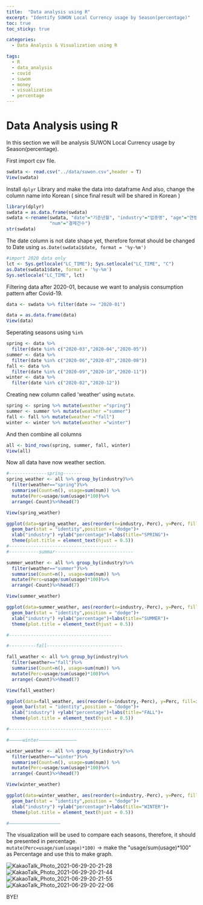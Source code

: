 ```yaml
---
title:  "Data analysis using R"
excerpt: "Identify SUWON Local Currency usage by Season(percentage)"
toc: true
toc_sticky: true

categories:
  - Data Analysis & Visualization using R

tags:
  - R
  - data_analysis
  - covid
  - suwom
  - money
  - visualization
  - percentage
---
```


# Data Analysis using R

In this section we will be analysis SUWON Local Currency usage by Season(percentage).

First import csv file.

```R
swdata <- read.csv("../data/suwon.csv",header = T)
View(swdata)
```

Install `dplyr` Library and make the data into dataframe
And also, change the column name into Korean ( since final result will be shared in Korean )

```R
library(dplyr)
swdata = as.data.frame(swdata)
swdata <-rename(swdata, "date"="기준년월", "industry"="업종명", "age"="연령대", "price"="결제금액", 
                "num"="결제건수")
str(swdata)
```

The date column is not date shape yet, therefore format should be changed to Date using `as.Date(swdata1$date, format = '%y-%m')`

```R
#import 2020 data only
lct <- Sys.getlocale("LC_TIME"); Sys.setlocale("LC_TIME", "C")
as.Date(swdata1$date, format = '%y-%m')
Sys.setlocale("LC_TIME", lct)
```

Filtering data after 2020-01, because we want to analysis consumption pattern after Covid-19. 

```R
data <- swdata %>% filter(date >= "2020-01")

data = as.data.frame(data)
View(data)
```

Seperating seasons using `%in%`
```R
spring <- data %>% 
  filter(date %in% c("2020-03","2020-04","2020-05"))
summer <- data %>% 
  filter(date %in% c("2020-06","2020-07","2020-08"))
fall <- data %>% 
  filter(date %in% c("2020-09","2020-10","2020-11"))
winter <- data %>% 
  filter(date %in% c("2020-02","2020-12"))
```


Creating new column called 'weather' using `mutate`.
```R
spring <- spring %>% mutate(weather ="spring")
summer <- summer %>% mutate(weather ="summer")
fall <- fall %>% mutate(weather ="fall")
winter <- winter %>% mutate(weather ="winter")
```

And then combine all columns
```R
all <- bind_rows(spring, summer, fall, winter)
View(all)
```

Now all data have now weather section. <br/>

```R
#--------------spring-------
spring_weather <- all %>% group_by(industry)%>% 
  filter(weather=="spring")%>%
  summarise(Count=n(), usage=sum(num)) %>% 
  mutate(Perc=usage/sum(usage)*100)%>%
  arrange(-Count)%>%head(7)

View(spring_weather)

ggplot(data=spring_weather, aes(reorder(x=industry,-Perc), y=Perc, fill=industry)) + 
  geom_bar(stat = "identity",position = "dodge")+
  xlab("industry") +ylab("percentage")+labs(title="SPRING")+
  theme(plot.title = element_text(hjust = 0.5))
#----------------------------------------
#-----------summar-----------------------------

summer_weather <- all %>% group_by(industry)%>% 
  filter(weather=="summer")%>%
  summarise(Count=n(), usage=sum(num)) %>% 
  mutate(Perc=usage/sum(usage)*100)%>%
  arrange(-Count)%>%head(7)

View(summer_weather)

ggplot(data=summer_weather, aes(reorder(x=industry,-Perc), y=Perc, fill=industry)) + 
  geom_bar(stat = "identity",position = "dodge")+
  xlab("industry") +ylab("percentage")+labs(title="SUMMER")+
  theme(plot.title = element_text(hjust = 0.5))

#--------------------------------------

#----------fall----------------------------

fall_weather <- all %>% group_by(industry)%>% 
  filter(weather=="fall")%>%
  summarise(Count=n(), usage=sum(num)) %>% 
  mutate(Perc=usage/sum(usage)*100)%>%
  arrange(-Count)%>%head(7)

View(fall_weather)

ggplot(data=fall_weather, aes(reorder(x=industry,-Perc), y=Perc, fill=industry)) + 
  geom_bar(stat = "identity",position = "dodge")+
  xlab("industry") +ylab("percentage")+labs(title="FALL")+
  theme(plot.title = element_text(hjust = 0.5))

#--------------------------------------

#—————winter——————————————

winter_weather <- all %>% group_by(industry)%>% 
  filter(weather=="winter")%>%
  summarise(Count=n(), usage=sum(num)) %>% 
  mutate(Perc=usage/sum(usage)*100)%>%
  arrange(-Count)%>%head(7)

View(winter_weather)

ggplot(data=winter_weather, aes(reorder(x=industry,-Perc), y=Perc, fill=industry)) + 
  geom_bar(stat = "identity",position = "dodge")+
  xlab("industry") +ylab("percentage")+labs(title="WINTER")+
  theme(plot.title = element_text(hjust = 0.5))

#———————————————————
```

The visualization will be used to compare each seasons, therefore, it should be presented in percentage. <br/>
`mutate(Perc=usage/sum(usage)*100)` -> make the "usage/sum(usage)*100" as Percentage and use this to make graph.

![KakaoTalk_Photo_2021-06-29-20-21-28](https://user-images.githubusercontent.com/75202769/123789105-c1925500-d917-11eb-90ca-fbe765d155ad.png) ![KakaoTalk_Photo_2021-06-29-20-21-44](https://user-images.githubusercontent.com/75202769/123789115-c3f4af00-d917-11eb-9f4d-7336a9236e12.png)
![KakaoTalk_Photo_2021-06-29-20-21-55](https://user-images.githubusercontent.com/75202769/123789124-c6570900-d917-11eb-8a37-8d50c4283365.png) ![KakaoTalk_Photo_2021-06-29-20-22-06](https://user-images.githubusercontent.com/75202769/123789133-c8b96300-d917-11eb-98cb-0ecdff0aa1c3.png)

BYE!
